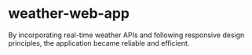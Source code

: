 # weather-web-app
By incorporating real-time weather APIs and following responsive design principles, the application became reliable and efficient.
